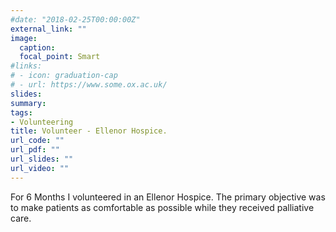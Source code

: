 ```yaml
---
#date: "2018-02-25T00:00:00Z"
external_link: ""
image:
  caption: 
  focal_point: Smart
#links:
# - icon: graduation-cap
# - url: https://www.some.ox.ac.uk/
slides: 
summary: 
tags:
- Volunteering
title: Volunteer - Ellenor Hospice.
url_code: ""
url_pdf: ""
url_slides: ""
url_video: ""
---
```


For 6 Months I volunteered in an Ellenor Hospice. The primary objective was to
make patients as comfortable as possible while they received palliative care.



